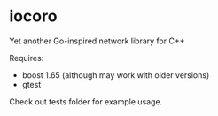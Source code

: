 # iocoro

Yet another Go-inspired network library for C++

Requires: 
* boost 1.65 (although may work with older versions)
* gtest

Check out tests folder for example usage.
